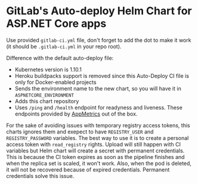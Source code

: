 # GitLab's Auto-deploy Helm Chart for ASP.NET Core apps

Use provided `gitlab-ci.yml` file, don't forget to add the dot to make it work (it should be `.gitlab-ci.yml` in your repo root).

Difference with the default auto-deploy file:
 - Kubernetes version is 1.10.1
 - Heroku buildpacks support is removed since this Auto-Deploy CI file is only for Docker-enabled projects
 - Sends the environment name to the new chart, so you will have it in `ASPNETCORE_ENVIRONMENT`
 - Adds this chart repository
 - Uses `/ping` and `/health` endpoint for readyness and liveness. These endpoints provided by [AppMetrics](https://www.app-metrics.io/web-monitoring/aspnet-core/health/#endpoints-provided) out of the box.

For the sake of avoiding issues with temporary registry access tokens, this charts ignores them and exepect to have `REGISTRY_USER` and `REGISTRY_PASSWORD` variables. The best way to use it is to create a personal access token with `read_registry` rights. Upload will still happen with CI variables but Helm chart will create a secret with permanent credentials. This is because the CI token expires as soon as the pipeline finishes and when the replica set is scaled, it won't work. Also, when the pod is deleted, it will not be recovered because of expired credentials. Permanent credentials solve this issue.
